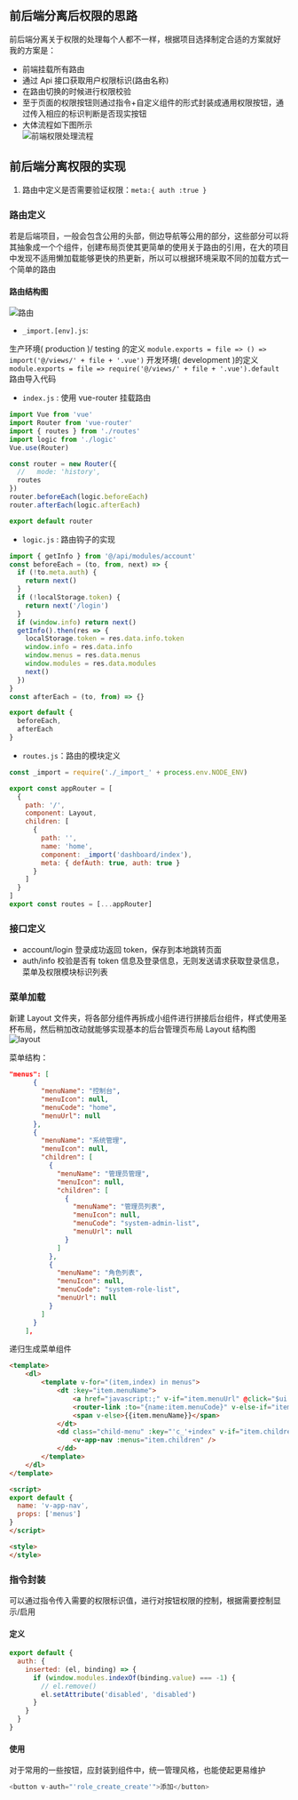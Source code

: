 ## 前后端分离后权限的思路

前后端分离关于权限的处理每个人都不一样，根据项目选择制定合适的方案就好  
我的方案是：

* 前端挂载所有路由
* 通过 Api 接口获取用户权限标识(路由名称)
* 在路由切换的时候进行权限校验
* 至于页面的权限按钮则通过指令+自定义组件的形式封装成通用权限按钮，通过传入相应的标识判断是否现实按钮
* 大体流程如下图所示  
  ![前端权限处理流程](./images/前端权限处理流程.png)

## 前后端分离权限的实现

1.  路由中定义是否需要验证权限：`meta:{ auth :true }`

### 路由定义

若是后端项目，一般会包含公用的头部，侧边导航等公用的部分，这些部分可以将其抽象成一个个组件，创建布局页使其更简单的使用关于路由的引用，在大的项目中发现不适用懒加载能够更快的热更新，所以可以根据环境采取不同的加载方式一个简单的路由

#### 路由结构图

![路由](./images/route结构.jpg)

* `_import.[env].js`:

生产环境( production )/ testing 的定义
`module.exports = file => () => import('@/views/' + file + '.vue')`
开发环境( development )的定义
`module.exports = file => require('@/views/' + file + '.vue').default`
路由导入代码

* `index.js` : 使用 vue-router 挂载路由

```js
import Vue from 'vue'
import Router from 'vue-router'
import { routes } from './routes'
import logic from './logic'
Vue.use(Router)

const router = new Router({
  //   mode: 'history',
  routes
})
router.beforeEach(logic.beforeEach)
router.afterEach(logic.afterEach)

export default router
```

* `logic.js` : 路由钩子的实现

```js
import { getInfo } from '@/api/modules/account'
const beforeEach = (to, from, next) => {
  if (!to.meta.auth) {
    return next()
  }
  if (!localStorage.token) {
    return next('/login')
  }
  if (window.info) return next()
  getInfo().then(res => {
    localStorage.token = res.data.info.token
    window.info = res.data.info
    window.menus = res.data.menus
    window.modules = res.data.modules
    next()
  })
}
const afterEach = (to, from) => {}

export default {
  beforeEach,
  afterEach
}
```

* `routes.js`：路由的模块定义

```js
const _import = require('./_import_' + process.env.NODE_ENV)

export const appRouter = [
  {
    path: '/',
    component: Layout,
    children: [
      {
        path: '',
        name: 'home',
        component: _import('dashboard/index'),
        meta: { defAuth: true, auth: true }
      }
    ]
  }
]
export const routes = [...appRouter]
```

### 接口定义

* account/login
  登录成功返回 token，保存到本地跳转页面
* auth/info
  校验是否有 token 信息及登录信息，无则发送请求获取登录信息，菜单及权限模块标识列表

### 菜单加载

新建 Layout 文件夹，将各部分组件再拆成小组件进行拼接后台组件，样式使用圣杯布局，然后稍加改动就能够实现基本的后台管理页布局
Layout 结构图
![layout](./images/layout结构.jpg)

菜单结构：

```json
"menus": [
      {
        "menuName": "控制台",
        "menuIcon": null,
        "menuCode": "home",
        "menuUrl": null
      },
      {
        "menuName": "系统管理",
        "menuIcon": null,
        "children": [
          {
            "menuName": "管理员管理",
            "menuIcon": null,
            "children": [
              {
                "menuName": "管理员列表",
                "menuIcon": null,
                "menuCode": "system-admin-list",
                "menuUrl": null
              }
            ]
          },
          {
            "menuName": "角色列表",
            "menuIcon": null,
            "menuCode": "system-role-list",
            "menuUrl": null
          }
        ]
      }
    ],
```

递归生成菜单组件

```html
<template>
    <dl>
        <template v-for="(item,index) in menus">
            <dt :key="item.menuName">
                <a href="javascript:;" v-if="item.menuUrl" @click="$ui.redirect(item.menuUrl)">{{item.menuName}}</a>
                <router-link :to="{name:item.menuCode}" v-else-if="item.menuCode">{{item.menuName}}</router-link>
                <span v-else>{{item.menuName}}</span>
            </dt>
            <dd class="child-menu" :key="'c_'+index" v-if="item.children&&item.children.length>0">
                <v-app-nav :menus="item.children" />
            </dd>
        </template>
    </dl>
</template>

<script>
export default {
  name: 'v-app-nav',
  props: ['menus']
}
</script>

<style>
</style>
```

### 指令封装

可以通过指令传入需要的权限标识值，进行对按钮权限的控制，根据需要控制显示/启用

#### 定义

```js
export default {
  auth: {
    inserted: (el, binding) => {
      if (window.modules.indexOf(binding.value) === -1) {
        // el.remove()
        el.setAttribute('disabled', 'disabled')
      }
    }
  }
}
```

#### 使用

对于常用的一些按钮，应封装到组件中，统一管理风格，也能使起更易维护

```js
<button v-auth="'role_create_create'">添加</button>
```
